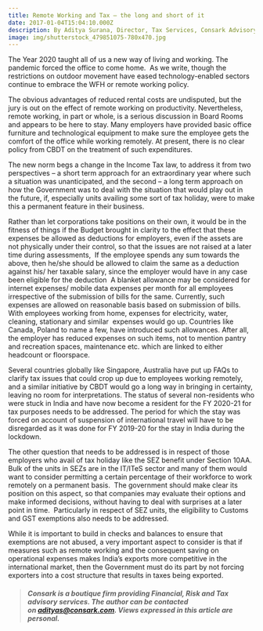 ```yaml
---
title: Remote Working and Tax – the long and short of it
date: 2017-01-04T15:04:10.000Z
description: By Aditya Surana, Director, Tax Services, Consark Advisory Services LLP
image: img/shutterstock_479851075-780x470.jpg
---
```

The Year 2020 taught all of us a new way of living and working. The pandemic forced the office to come home.  As we write, though the restrictions on outdoor movement have eased technology-enabled sectors continue to embrace the WFH or remote working policy.

The obvious advantages of reduced rental costs are undisputed, but the jury is out on the effect of remote working on productivity. Nevertheless, remote working, in part or whole, is a serious discussion in Board Rooms and appears to be here to stay. Many employers have provided basic office furniture and technological equipment to make sure the employee gets the comfort of the office while working remotely. At present, there is no clear policy from CBDT on the treatment of such expenditures.

The new norm begs a change in the Income Tax law, to address it from two perspectives – a short term approach for an extraordinary year where such a situation was unanticipated, and the second – a long term approach on how the Government was to deal with the situation that would play out in the future, if, especially units availing some sort of tax holiday, were to make this a permanent feature in their business.

Rather than let corporations take positions on their own, it would be in the fitness of things if the Budget brought in clarity to the effect that these expenses be allowed as deductions for employers, even if the assets are not physically under their control, so that the issues are not raised at a later time during assessments,  If the employee spends any sum towards the above, then he/she should be allowed to claim the same as a deduction against his/ her taxable salary, since the employer would have in any case been eligible for the deduction  A blanket allowance may be considered for internet expenses/ mobile data expenses per month for all employees irrespective of the submission of bills for the same. Currently, such expenses are allowed on reasonable basis based on submission of bills. With employees working from home, expenses for electricity, water, cleaning, stationary and similar  expenses would go up. Countries like Canada, Poland to name a few, have introduced such allowances. After all, the employer has reduced expenses on such items, not to mention pantry and recreation spaces, maintenance etc. which are linked to either headcount or floorspace.

Several countries globally like Singapore, Australia have put up FAQs to clarify tax issues that could crop up due to employees working remotely,  and a similar initiative by CBDT would go a long way in bringing in certainty, leaving no room for interpretations. The status of several non-residents who were stuck in India and have now become a resident for the FY 2020-21 for tax purposes needs to be addressed. The period for which the stay was forced on account of suspension of international travel will have to be disregarded as it was done for FY 2019-20 for the stay in India during the lockdown.

The other question that needs to be addressed is in respect of those employers who avail of tax holiday like the SEZ benefit under Section 10AA.  Bulk of the units in SEZs are in the IT/ITeS sector and many of them would want to consider permitting a certain percentage of their workforce to work remotely on a permanent basis.  The government should make clear its position on this aspect, so that companies may evaluate their options and make informed decisions, without having to deal with surprises at a later point in time.  Particularly in respect of SEZ units, the eligibility to Customs and GST exemptions also needs to be addressed.

While it is important to build in checks and balances to ensure that exemptions are not abused, a very important aspect to consider is that if measures such as remote working and the consequent saving on operational expenses makes India’s exports more competitive in the international market, then the Government must do its part by not forcing exporters into a cost structure that results in taxes being exported.



> #### *Consark is a boutique firm providing Financial, Risk and Tax advisory services. The author can be contacted on [adityas@consark.com](mailto:adityas@consark.com). Views expressed in this article are personal.*